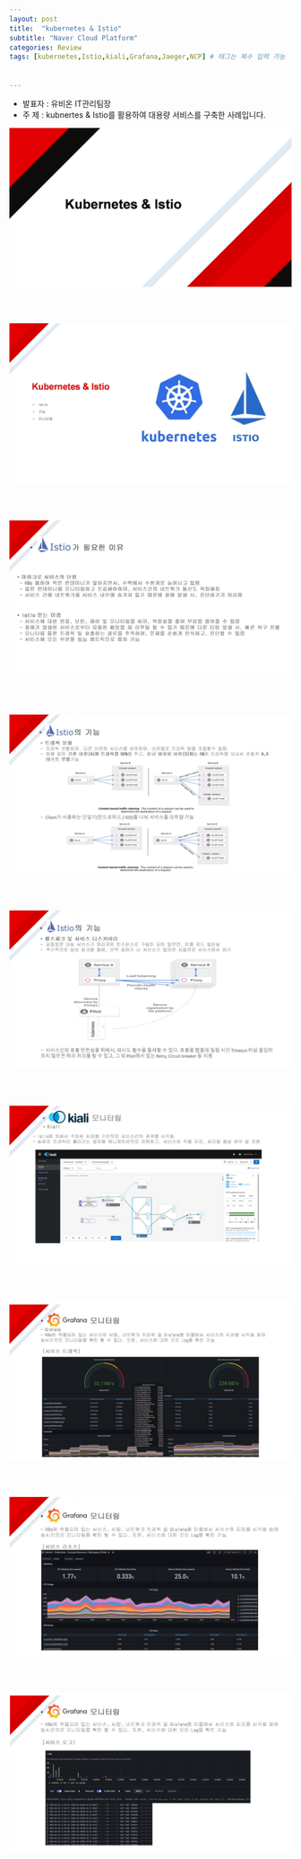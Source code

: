 ```yaml
---
layout: post
title:  "kubernetes & Istio"
subtitle: "Naver Cloud Platform"
categories: Review
tags: [kubernetes,Istio,kiali,Grafana,Jaeger,NCP] # 태그는 복수 입력 가능


---
```



- 발표자 : 유비온 IT관리팀장
- 주    제 : kubnertes & Istio를 활용하여 대용량 서비스를 구축한 사례입니다.



![k8s-istio_1.JPG](/assets/images/postimg/k8s-istio_1.JPG)

<br><br>

![k8s-istio_2.JPG](/assets/images/postimg/k8s-istio_2.JPG)

<br><br>

![k8s-istio_3.JPG](/assets/images/postimg/k8s-istio_3.JPG)

<br><br>

![k8s-istio_4.JPG](/assets/images/postimg/k8s-istio_4.JPG)

<br><br>

![k8s-istio_5.JPG](/assets/images/postimg/k8s-istio_5.JPG)

<br><br>

![k8s-istio_6.JPG](/assets/images/postimg/k8s-istio_6.JPG)

<br><br>

![k8s-istio_7.JPG](/assets/images/postimg/k8s-istio_7.JPG)

<br><br>

![k8s-istio_8.JPG](/assets/images/postimg/k8s-istio_8.JPG)

<br><br>

![k8s-istio_9.JPG](/assets/images/postimg/k8s-istio_9.JPG)
